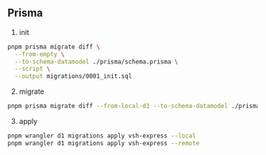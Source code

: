 ## Prisma

1. init

```bash
pnpm prisma migrate diff \
  --from-empty \
  --to-schema-datamodel ./prisma/schema.prisma \
  --script \
  --output migrations/0001_init.sql
```

2. migrate

```bash
pnpm prisma migrate diff --from-local-d1 --to-schema-datamodel ./prisma/schema.prisma --script --output migrations/0002_code_statistics.sql
```

3. apply

```bash
pnpm wrangler d1 migrations apply vsh-express --local
pnpm wrangler d1 migrations apply vsh-express --remote
```
